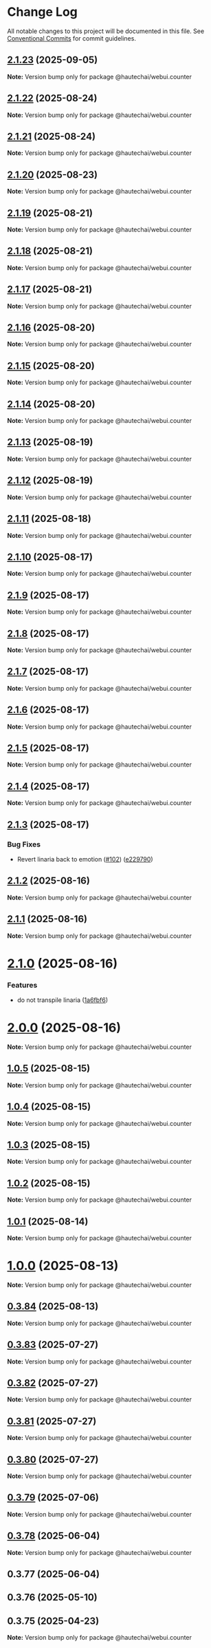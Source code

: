 # Change Log

All notable changes to this project will be documented in this file.
See [Conventional Commits](https://conventionalcommits.org) for commit guidelines.

## [2.1.23](https://github.com/HautechAI/webui/compare/@hautechai/webui.counter@2.1.22...@hautechai/webui.counter@2.1.23) (2025-09-05)

**Note:** Version bump only for package @hautechai/webui.counter

## [2.1.22](https://github.com/HautechAI/webui/compare/@hautechai/webui.counter@2.1.21...@hautechai/webui.counter@2.1.22) (2025-08-24)

**Note:** Version bump only for package @hautechai/webui.counter

## [2.1.21](https://github.com/HautechAI/webui/compare/@hautechai/webui.counter@2.1.20...@hautechai/webui.counter@2.1.21) (2025-08-24)

**Note:** Version bump only for package @hautechai/webui.counter

## [2.1.20](https://github.com/HautechAI/webui/compare/@hautechai/webui.counter@2.1.19...@hautechai/webui.counter@2.1.20) (2025-08-23)

**Note:** Version bump only for package @hautechai/webui.counter

## [2.1.19](https://github.com/HautechAI/webui/compare/@hautechai/webui.counter@2.1.18...@hautechai/webui.counter@2.1.19) (2025-08-21)

**Note:** Version bump only for package @hautechai/webui.counter

## [2.1.18](https://github.com/HautechAI/webui/compare/@hautechai/webui.counter@2.1.17...@hautechai/webui.counter@2.1.18) (2025-08-21)

**Note:** Version bump only for package @hautechai/webui.counter

## [2.1.17](https://github.com/HautechAI/webui/compare/@hautechai/webui.counter@2.1.16...@hautechai/webui.counter@2.1.17) (2025-08-21)

**Note:** Version bump only for package @hautechai/webui.counter

## [2.1.16](https://github.com/HautechAI/webui/compare/@hautechai/webui.counter@2.1.15...@hautechai/webui.counter@2.1.16) (2025-08-20)

**Note:** Version bump only for package @hautechai/webui.counter

## [2.1.15](https://github.com/HautechAI/webui/compare/@hautechai/webui.counter@2.1.14...@hautechai/webui.counter@2.1.15) (2025-08-20)

**Note:** Version bump only for package @hautechai/webui.counter

## [2.1.14](https://github.com/HautechAI/webui/compare/@hautechai/webui.counter@2.1.13...@hautechai/webui.counter@2.1.14) (2025-08-20)

**Note:** Version bump only for package @hautechai/webui.counter

## [2.1.13](https://github.com/HautechAI/webui/compare/@hautechai/webui.counter@2.1.12...@hautechai/webui.counter@2.1.13) (2025-08-19)

**Note:** Version bump only for package @hautechai/webui.counter

## [2.1.12](https://github.com/HautechAI/webui/compare/@hautechai/webui.counter@2.1.11...@hautechai/webui.counter@2.1.12) (2025-08-19)

**Note:** Version bump only for package @hautechai/webui.counter

## [2.1.11](https://github.com/HautechAI/webui/compare/@hautechai/webui.counter@2.1.10...@hautechai/webui.counter@2.1.11) (2025-08-18)

**Note:** Version bump only for package @hautechai/webui.counter

## [2.1.10](https://github.com/HautechAI/webui/compare/@hautechai/webui.counter@2.1.9...@hautechai/webui.counter@2.1.10) (2025-08-17)

**Note:** Version bump only for package @hautechai/webui.counter

## [2.1.9](https://github.com/HautechAI/webui/compare/@hautechai/webui.counter@2.1.8...@hautechai/webui.counter@2.1.9) (2025-08-17)

**Note:** Version bump only for package @hautechai/webui.counter

## [2.1.8](https://github.com/HautechAI/webui/compare/@hautechai/webui.counter@2.1.7...@hautechai/webui.counter@2.1.8) (2025-08-17)

**Note:** Version bump only for package @hautechai/webui.counter

## [2.1.7](https://github.com/HautechAI/webui/compare/@hautechai/webui.counter@2.1.6...@hautechai/webui.counter@2.1.7) (2025-08-17)

**Note:** Version bump only for package @hautechai/webui.counter

## [2.1.6](https://github.com/HautechAI/webui/compare/@hautechai/webui.counter@2.1.5...@hautechai/webui.counter@2.1.6) (2025-08-17)

**Note:** Version bump only for package @hautechai/webui.counter

## [2.1.5](https://github.com/HautechAI/webui/compare/@hautechai/webui.counter@2.1.4...@hautechai/webui.counter@2.1.5) (2025-08-17)

**Note:** Version bump only for package @hautechai/webui.counter

## [2.1.4](https://github.com/HautechAI/webui/compare/@hautechai/webui.counter@2.1.3...@hautechai/webui.counter@2.1.4) (2025-08-17)

**Note:** Version bump only for package @hautechai/webui.counter

## [2.1.3](https://github.com/HautechAI/webui/compare/@hautechai/webui.counter@2.1.2...@hautechai/webui.counter@2.1.3) (2025-08-17)

### Bug Fixes

- Revert linaria back to emotion ([#102](https://github.com/HautechAI/webui/issues/102)) ([e229790](https://github.com/HautechAI/webui/commit/e229790dae8eba4b3037bbe41365e5a73ab7f6dc))

## [2.1.2](https://github.com/HautechAI/webui/compare/@hautechai/webui.counter@2.1.1...@hautechai/webui.counter@2.1.2) (2025-08-16)

**Note:** Version bump only for package @hautechai/webui.counter

## [2.1.1](https://github.com/HautechAI/webui/compare/@hautechai/webui.counter@2.1.0...@hautechai/webui.counter@2.1.1) (2025-08-16)

**Note:** Version bump only for package @hautechai/webui.counter

# [2.1.0](https://github.com/HautechAI/webui/compare/@hautechai/webui.counter@1.0.5...@hautechai/webui.counter@2.1.0) (2025-08-16)

### Features

- do not transpile linaria ([1a6fbf6](https://github.com/HautechAI/webui/commit/1a6fbf6353a0e5028040006b5045170cf83f1ba0))

# [2.0.0](https://github.com/HautechAI/webui/compare/@hautechai/webui.counter@1.0.5...@hautechai/webui.counter@2.0.0) (2025-08-16)

**Note:** Version bump only for package @hautechai/webui.counter

## [1.0.5](https://github.com/HautechAI/webui/compare/@hautechai/webui.counter@1.0.4...@hautechai/webui.counter@1.0.5) (2025-08-15)

**Note:** Version bump only for package @hautechai/webui.counter

## [1.0.4](https://github.com/HautechAI/webui/compare/@hautechai/webui.counter@1.0.3...@hautechai/webui.counter@1.0.4) (2025-08-15)

**Note:** Version bump only for package @hautechai/webui.counter

## [1.0.3](https://github.com/HautechAI/webui/compare/@hautechai/webui.counter@1.0.2...@hautechai/webui.counter@1.0.3) (2025-08-15)

**Note:** Version bump only for package @hautechai/webui.counter

## [1.0.2](https://github.com/HautechAI/webui/compare/@hautechai/webui.counter@1.0.1...@hautechai/webui.counter@1.0.2) (2025-08-15)

**Note:** Version bump only for package @hautechai/webui.counter

## [1.0.1](https://github.com/HautechAI/webui/compare/@hautechai/webui.counter@1.0.0...@hautechai/webui.counter@1.0.1) (2025-08-14)

**Note:** Version bump only for package @hautechai/webui.counter

# [1.0.0](https://github.com/HautechAI/webui/compare/@hautechai/webui.counter@0.3.84...@hautechai/webui.counter@1.0.0) (2025-08-13)

**Note:** Version bump only for package @hautechai/webui.counter

## [0.3.84](https://github.com/HautechAI/webui/compare/@hautechai/webui.counter@0.3.83...@hautechai/webui.counter@0.3.84) (2025-08-13)

**Note:** Version bump only for package @hautechai/webui.counter

## [0.3.83](https://github.com/HautechAI/webui/compare/@hautechai/webui.counter@0.3.82...@hautechai/webui.counter@0.3.83) (2025-07-27)

**Note:** Version bump only for package @hautechai/webui.counter

## [0.3.82](https://github.com/HautechAI/webui/compare/@hautechai/webui.counter@0.3.81...@hautechai/webui.counter@0.3.82) (2025-07-27)

**Note:** Version bump only for package @hautechai/webui.counter

## [0.3.81](https://github.com/HautechAI/webui/compare/@hautechai/webui.counter@0.3.80...@hautechai/webui.counter@0.3.81) (2025-07-27)

**Note:** Version bump only for package @hautechai/webui.counter

## [0.3.80](https://github.com/HautechAI/webui/compare/@hautechai/webui.counter@0.3.79...@hautechai/webui.counter@0.3.80) (2025-07-27)

**Note:** Version bump only for package @hautechai/webui.counter

## [0.3.79](https://github.com/HautechAI/webui/compare/@hautechai/webui.counter@0.3.78...@hautechai/webui.counter@0.3.79) (2025-07-06)

**Note:** Version bump only for package @hautechai/webui.counter

## [0.3.78](https://github.com/HautechAI/webui/compare/@hautechai/webui.counter@0.3.77...@hautechai/webui.counter@0.3.78) (2025-06-04)

**Note:** Version bump only for package @hautechai/webui.counter

## 0.3.77 (2025-06-04)

## 0.3.76 (2025-05-10)

## 0.3.75 (2025-04-23)

**Note:** Version bump only for package @hautechai/webui.counter
